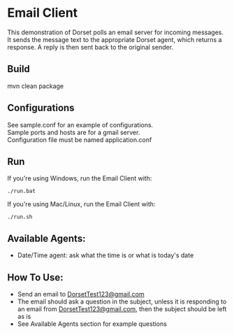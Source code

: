 # Email Client
This demonstration of Dorset polls an email server for incoming messages. It sends the message text to the appropriate Dorset agent, which returns a response. A reply is then sent back to the original sender.  

## Build
mvn clean package  

## Configurations
See sample.conf for an example of configurations.   
Sample ports and hosts are for a gmail server.  
Configuration file must be named application.conf

## Run
If you're using Windows, run the Email Client with:  
```
./run.bat
```

If you're using Mac/Linux, run the Email Client with:  
```
./run.sh
```

## Available Agents:
 - Date/Time agent: ask what the time is or what is today's date  
 
## How To Use:
- Send an email to DorsetTest123@gmail.com
- The email should ask a question in the subject, unless it is responding to an email from DorsetTest123@gmail.com, then the subject should be left as is
- See Available Agents section for example questions